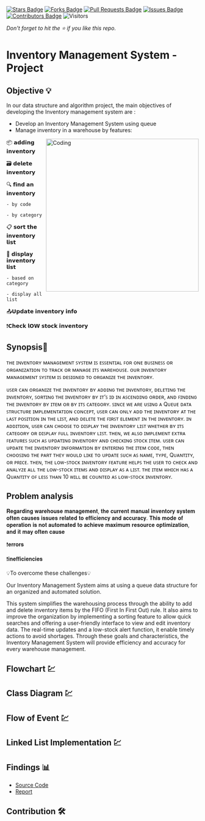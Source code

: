 [![Stars Badge](https://img.shields.io/github/stars/jjn7702/SECJ2013-DSA)](https://github.com/jjn7702/SECJ2013-DSA/Submission/Sample/stargazers)
[![Forks Badge](https://img.shields.io/github/forks/jjn7702/SECJ2013-DSA)](https://github.com/jjn7702/SECJ2013-DSA/Submission/Sample/network/members)
[![Pull Requests Badge](https://img.shields.io/github/issues-pr/jjn7702/SECJ2013-DSA)](https://github.com/jjn7702/SECJ2013-DSA/Submission/Sample/pulls)
[![Issues Badge](https://img.shields.io/github/issues/jjn7702/SECJ2013-DSA)](https://github.com/jjn7702/SECJ2013-DSA/Submission/Sample/issues)
[![Contributors Badge](https://img.shields.io/github/contributors/jjn7702/SECJ2013-DSA?color=2b9348)](https://github.com/jjn7702/SECJ2013-DSA/Submission/Sample/graphs/contributors)
![Visitors](https://api.visitorbadge.io/api/visitors?path=https%3A%2F%2Fgithub.com%2Fjjn7702%2FSECJ2013-DSA%2FSubmission%2FSample&labelColor=%23d9e3f0&countColor=%23697689&style=flat)

_Don't forget to hit the :star: if you like this repo._

# Inventory Management System - Project
## Objective 💡

In our data structure and algorithm project, the main objectives of developing the Inventory management system are :
- Develop an Inventory Management System using queue
- Manage inventory in a warehouse by features:
<img align="right" alt="Coding" width="400" src="https://media.licdn.com/dms/image/D4D12AQEGH0grNgGe3w/article-cover_image-shrink_600_2000/0/1663428061606?e=2147483647&v=beta&t=vci9t4_Sun-qVHZfCJOGhoLxGNbjnC5KAuRcbtW-MMs">


📦 𝗮𝗱𝗱𝗶𝗻𝗴 𝗶𝗻𝘃𝗲𝗻𝘁𝗼𝗿𝘆

🗃️ 𝗱𝗲𝗹𝗲𝘁𝗲 𝗶𝗻𝘃𝗲𝗻𝘁𝗼𝗿𝘆

🔍 𝗳𝗶𝗻𝗱 𝗮𝗻 𝗶𝗻𝘃𝗲𝗻𝘁𝗼𝗿𝘆 

    - by code
    
    - by category

📋 𝘀𝗼𝗿𝘁 𝘁𝗵𝗲 𝗶𝗻𝘃𝗲𝗻𝘁𝗼𝗿𝘆 𝗹𝗶𝘀𝘁 

📃 𝗱𝗶𝘀𝗽𝗹𝗮𝘆 𝗶𝗻𝘃𝗲𝗻𝘁𝗼𝗿𝘆 𝗹𝗶𝘀𝘁 
   
    - based on category
   
    - display all list

📤𝗨𝗽𝗱𝗮𝘁𝗲 𝗶𝗻𝘃𝗲𝗻𝘁𝗼𝗿𝘆 𝗶𝗻𝗳𝗼

❗𝗖𝗵𝗲𝗰𝗸 𝗹𝗢𝗪 𝘀𝘁𝗼𝗰𝗸 𝗶𝗻𝘃𝗲𝗻𝘁𝗼𝗿𝘆




## Synopsis📝

ᴛʜᴇ ɪɴᴠᴇɴᴛᴏʀʏ ᴍᴀɴᴀɢᴇᴍᴇɴᴛ ꜱʏꜱᴛᴇᴍ ɪꜱ ᴇꜱꜱᴇɴᴛɪᴀʟ ꜰᴏʀ ᴏɴᴇ ʙᴜꜱɪɴᴇꜱꜱ ᴏʀ ᴏʀɢᴀɴɪᴢᴀᴛɪᴏɴ ᴛᴏ ᴛʀᴀᴄᴋ ᴏʀ ᴍᴀɴᴀɢᴇ ɪᴛꜱ ᴡᴀʀᴇʜᴏᴜꜱᴇ. ᴏᴜʀ ɪɴᴠᴇɴᴛᴏʀʏ ᴍᴀɴᴀɢᴇᴍᴇɴᴛ ꜱʏꜱᴛᴇᴍ ɪꜱ ᴅᴇꜱɪɢɴᴇᴅ ᴛᴏ ᴏʀɢᴀɴɪᴢᴇ ᴛʜᴇ ɪɴᴠᴇɴᴛᴏʀʏ. 

ᴜꜱᴇʀ ᴄᴀɴ ᴏʀɢᴀɴɪᴢᴇ ᴛʜᴇ ɪɴᴠᴇɴᴛᴏʀʏ ʙʏ ᴀᴅᴅɪɴɢ ᴛʜᴇ ɪɴᴠᴇɴᴛᴏʀʏ, ᴅᴇʟᴇᴛɪɴɢ ᴛʜᴇ ɪɴᴠᴇɴᴛᴏʀʏ, ꜱᴏʀᴛɪɴɢ ᴛʜᴇ ɪɴᴠᴇɴᴛᴏʀʏ ʙʏ ɪᴛ’ꜱ ɪᴅ ɪɴ ᴀꜱᴄᴇɴᴅɪɴɢ ᴏʀᴅᴇʀ, ᴀɴᴅ ꜰɪɴᴅɪɴɢ ᴛʜᴇ ɪɴᴠᴇɴᴛᴏʀʏ ʙʏ ɪᴛᴇᴍ ᴏʀ ʙʏ ɪᴛꜱ ᴄᴀᴛᴇɢᴏʀʏ. ꜱɪɴᴄᴇ ᴡᴇ ᴀʀᴇ ᴜꜱɪɴɢ ᴀ Qᴜᴇᴜᴇ ᴅᴀᴛᴀ ꜱᴛʀᴜᴄᴛᴜʀᴇ ɪᴍᴘʟᴇᴍᴇɴᴛᴀᴛɪᴏɴ ᴄᴏɴᴄᴇᴘᴛ, ᴜꜱᴇʀ ᴄᴀɴ ᴏɴʟʏ ᴀᴅᴅ ᴛʜᴇ ɪɴᴠᴇɴᴛᴏʀʏ ᴀᴛ ᴛʜᴇ ʟᴀꜱᴛ ᴘᴏꜱɪᴛɪᴏɴ ɪɴ ᴛʜᴇ ʟɪꜱᴛ, ᴀɴᴅ ᴅᴇʟᴇᴛᴇ ᴛʜᴇ ꜰɪʀꜱᴛ ᴇʟᴇᴍᴇɴᴛ ɪɴ ᴛʜᴇ ɪɴᴠᴇɴᴛᴏʀʏ. ɪɴ ᴀᴅᴅɪᴛɪᴏɴ, ᴜꜱᴇʀ ᴄᴀɴ ᴄʜᴏᴏꜱᴇ ᴛᴏ ᴅɪꜱᴘʟᴀʏ ᴛʜᴇ ɪɴᴠᴇɴᴛᴏʀʏ ʟɪꜱᴛ ᴡʜᴇᴛʜᴇʀ ʙʏ ɪᴛꜱ ᴄᴀᴛᴇɢᴏʀʏ ᴏʀ ᴅɪꜱᴘʟᴀʏ ꜰᴜʟʟ ɪɴᴠᴇɴᴛᴏʀʏ ʟɪꜱᴛ. ᴛʜᴇɴ, ᴡᴇ ᴀʟꜱᴏ ɪᴍᴘʟᴇᴍᴇɴᴛ ᴇxᴛʀᴀ ꜰᴇᴀᴛᴜʀᴇꜱ ꜱᴜᴄʜ ᴀꜱ ᴜᴘᴅᴀᴛɪɴɢ ɪɴᴠᴇɴᴛᴏʀʏ ᴀɴᴅ ᴄʜᴇᴄᴋɪɴɢ ꜱᴛᴏᴄᴋ ɪᴛᴇᴍ. ᴜꜱᴇʀ ᴄᴀɴ ᴜᴘᴅᴀᴛᴇ ᴛʜᴇ ɪɴᴠᴇɴᴛᴏʀʏ ɪɴꜰᴏʀᴍᴀᴛɪᴏɴ ʙʏ ᴇɴᴛᴇʀɪɴɢ ᴛʜᴇ ɪᴛᴇᴍ ᴄᴏᴅᴇ, ᴛʜᴇɴ ᴄʜᴏᴏꜱɪɴɢ ᴛʜᴇ ᴘᴀʀᴛ ᴛʜᴇʏ ᴡᴏᴜʟᴅ ʟɪᴋᴇ ᴛᴏ ᴜᴘᴅᴀᴛᴇ ꜱᴜᴄʜ ᴀꜱ ɴᴀᴍᴇ, ᴛʏᴘᴇ, Qᴜᴀɴᴛɪᴛʏ, ᴏʀ ᴘʀɪᴄᴇ. ᴛʜᴇɴ, ᴛʜᴇ ʟᴏᴡ-ꜱᴛᴏᴄᴋ ɪɴᴠᴇɴᴛᴏʀʏ ꜰᴇᴀᴛᴜʀᴇ ʜᴇʟᴘꜱ ᴛʜᴇ ᴜꜱᴇʀ ᴛᴏ ᴄʜᴇᴄᴋ ᴀɴᴅ ᴀɴᴀʟʏᴢᴇ ᴀʟʟ ᴛʜᴇ ʟᴏᴡ-ꜱᴛᴏᴄᴋ ɪᴛᴇᴍꜱ ᴀɴᴅ ᴅɪꜱᴘʟᴀʏ ᴀꜱ ᴀ ʟɪꜱᴛ. ᴛʜᴇ ɪᴛᴇᴍ ᴡʜɪᴄʜ ʜᴀꜱ ᴀ Qᴜᴀɴᴛɪᴛʏ ᴏꜰ ʟᴇꜱꜱ ᴛʜᴀɴ 10 ᴡɪʟʟ ʙᴇ ᴄᴏᴜɴᴛᴇᴅ ᴀꜱ ʟᴏᴡ-ꜱᴛᴏᴄᴋ ɪɴᴠᴇɴᴛᴏʀʏ.

## Problem analysis

𝐑𝐞𝐠𝐚𝐫𝐝𝐢𝐧𝐠 𝐰𝐚𝐫𝐞𝐡𝐨𝐮𝐬𝐞 𝐦𝐚𝐧𝐚𝐠𝐞𝐦𝐞𝐧𝐭, 𝐭𝐡𝐞 𝐜𝐮𝐫𝐫𝐞𝐧𝐭 𝐦𝐚𝐧𝐮𝐚𝐥 𝐢𝐧𝐯𝐞𝐧𝐭𝐨𝐫𝐲 𝐬𝐲𝐬𝐭𝐞𝐦 𝐨𝐟𝐭𝐞𝐧 𝐜𝐚𝐮𝐬𝐞𝐬 𝐢𝐬𝐬𝐮𝐞𝐬 𝐫𝐞𝐥𝐚𝐭𝐞𝐝 𝐭𝐨 𝐞𝐟𝐟𝐢𝐜𝐢𝐞𝐧𝐜𝐲 𝐚𝐧𝐝 𝐚𝐜𝐜𝐮𝐫𝐚𝐜𝐲. 𝐓𝐡𝐢𝐬 𝐦𝐨𝐝𝐞 𝐨𝐟 𝐨𝐩𝐞𝐫𝐚𝐭𝐢𝐨𝐧 𝐢𝐬 𝐧𝐨𝐭 𝐚𝐮𝐭𝐨𝐦𝐚𝐭𝐞𝐝 𝐭𝐨 𝐚𝐜𝐡𝐢𝐞𝐯𝐞 𝐦𝐚𝐱𝐢𝐦𝐮𝐦 𝐫𝐞𝐬𝐨𝐮𝐫𝐜𝐞 𝐨𝐩𝐭𝐢𝐦𝐢𝐳𝐚𝐭𝐢𝐨𝐧, 𝐚𝐧𝐝 𝐢𝐭 𝐦𝐚𝐲 𝐨𝐟𝐭𝐞𝐧 𝐜𝐚𝐮𝐬𝐞

❗️𝐞𝐫𝐫𝐨𝐫𝐬

❗️𝐢𝐧𝐞𝐟𝐟𝐢𝐜𝐢𝐞𝐧𝐜𝐢𝐞𝐬


💡To overcome these challenges💡

Our Inventory Management System aims at using a queue data structure for an organized and automated solution. 

This system simplifies the warehousing process through the ability to add and delete inventory items by the FIFO (First In First Out) rule. It also aims to improve the organization by implementing a sorting feature to allow quick searches and offering a user-friendly interface to view and edit inventory data. The real-time updates and a low-stock alert function, it enable timely actions to avoid shortages. Through these goals and characteristics, the Inventory Management System will provide efficiency and accuracy for every warehouse management.



## Flowchart 💹



## Class Diagram 💹




## Flow of Event 💹


## Linked List Implementation 💹


## Findings 📊

- [Source Code](./source_code)
- [Report](./report)

## Contribution 🛠️
